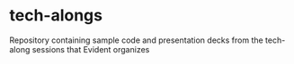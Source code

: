 # tech-alongs
Repository containing sample code and presentation decks from the tech-along sessions that Evident organizes

